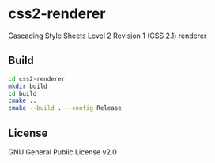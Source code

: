# css2-renderer
Cascading Style Sheets Level 2 Revision 1 (CSS 2.1) renderer

## Build
```sh
cd css2-renderer
mkdir build
cd build
cmake ..
cmake --build . --config Release
```

## License
GNU General Public License v2.0

